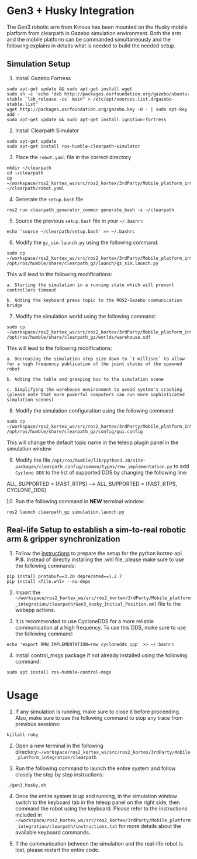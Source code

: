 # Gen3 + Husky Integration

The Gen3 robotic arm from Kinova has been mounted on the Husky mobile platform from clearpath in Gazebo simulation environment. Both the arm and the mobile platform can be commanded simultaneously and the following explains in details what is needed to build the needed setup.
## Simulation Setup

1. Install Gazebo Fortress
```
sudo apt-get update && sudo apt-get install wget
sudo sh -c 'echo "deb http://packages.osrfoundation.org/gazebo/ubuntu-stable `lsb_release -cs` main" > /etc/apt/sources.list.d/gazebo-stable.list'
wget http://packages.osrfoundation.org/gazebo.key -O - | sudo apt-key add -
sudo apt-get update && sudo apt-get install ignition-fortress
```

2. Install Clearpath Simulator
```
sudo apt-get update
sudo apt-get install ros-humble-clearpath-simulator
```

3. Place the `robot.yaml` file in the correct directory
```
mkdir ~/clearpath
cd ~/clearpath
cp ~/workspace/ros2_kortex_ws/src/ros2_kortex/3rdParty/Mobile_platform_integration/clearpath/robot.yaml ~/clearpath/robot.yaml
```

4. Generate the `setup.bash` file
```
ros2 run clearpath_generator_common generate_bash -s ~/clearpath
```

5. Source the previous `setup.bash` file in your `~/.bashrc`
```
echo 'source ~/clearpath/setup.bash' >> ~/.bashrc
```
6. Modify the `gz_sim.launch.py` using the following command:
```
sudo cp ~/workspace/ros2_kortex_ws/src/ros2_kortex/3rdParty/Mobile_platform_integration/clearpath/gz_sim.launch.py /opt/ros/humble/share/clearpath_gz/launch/gz_sim.launch.py
```
This will lead to the following modifications:

    a. Starting the simulation in a running state which will prevent controllers timeout

    b. Adding the keyboard press topic to the ROS2-Gazebo communication bridge

7. Modify the simulation world using the following command:
```
sudo cp ~/workspace/ros2_kortex_ws/src/ros2_kortex/3rdParty/Mobile_platform_integration/clearpath/warehouse.sdf /opt/ros/humble/share/clearpath_gz/worlds/warehouse.sdf
```
This will lead to the following modifications:

    a. Decreasing the simulation step size down to `1 millisec` to allow for a high frequency publication of the joint states of the spawned robot

    b. Adding the table and grasping box to the simulation scene

    c. Simplifying the warehouse environment to avoid system's crashing (please note that more powerful computers can run more sophisticated simulation scenes)

8. Modify the simulation configuration using the following command:
```
sudo cp ~/workspace/ros2_kortex_ws/src/ros2_kortex/3rdParty/Mobile_platform_integration/clearpath/gui.config /opt/ros/humble/share/clearpath_gz/config/gui.config
```
This will change the default topic name in the teleop plugin panel in the simulation window

9. Modify the file `/opt/ros/humble/lib/python3.10/site-packages/clearpath_config/common/types/rmw_implementation.py` to add `Cyclone DDS` to the list of supported DDS by changing the following line:

ALL_SUPPORTED = [FAST_RTPS] --> ALL_SUPPORTED = [FAST_RTPS, CYCLONE_DDS]

10. Run the following command in **NEW** terminal window:
```
ros2 launch clearpath_gz simulation.launch.py
```

## Real-life Setup to establish a sim-to-real robotic arm & gripper synchronization

1. Follow the [instructions](https://github.com/Kinovarobotics/Kinova-kortex2_Gen3_G3L/tree/master/api_python/examples) to prepare the setup for the python kortex-api. **P.S.** Instead of directly installing the .whl file, please make sure to use the following commands:
```
pip install protobuf==3.20 deprecated==1.2.7
pip install <file.whl> --no-deps
```

2. Import the `~/workspace/ros2_kortex_ws/src/ros2_kortex/3rdParty/Mobile_platform_integration/clearpath/Gen3_Husky_Initial_Position.xml` file to the webapp actions.

3. It is recommended to use CycloneDDS for a more reliable communication at a high frequency. To use this DDS, make sure to use the following command:
```
echo 'export RMW_IMPLEMENTATION=rmw_cyclonedds_cpp' >> ~/.bashrc
```

4. Install control_msgs package if not already installed using the following command:

```
sudo apt install ros-humble-control-msgs
```

# Usage

1. If any simulation is running, make sure to close it before proceeding. Also, make sure to use the following command to stop any trace from previous sessions:
```
killall ruby
```

2. Open a new terminal in the following directory:`~/workspace/ros2_kortex_ws/src/ros2_kortex/3rdParty/Mobile_platform_integration/clearpath`

3. Run the following command to launch the entire system and follow closely the step by step instructions:
```
./gen3_husky.sh
```

4. Once the entire system is up and running, in the simulation window switch to the keyboard tab in the teleop panel on the right side, then command the robot using the keyboard. Please refer to the instructions included in `~/workspace/ros2_kortex_ws/src/ros2_kortex/3rdParty/Mobile_platform_integration/clearpath/instructions.txt` for more details about the available keyboard commands.

5. If the communication between the simulation and the real-life robot is lost, please restart the entire code.

